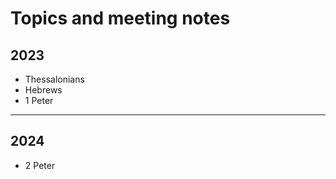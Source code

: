 <!DOCTYPE html>
<html lang="en">
  <head>
    <meta charset="UTF-8">
    <meta name="viewport" content="width=device-width, initial-scale=1.0">
    <meta http-equiv="X-UA-Compatible" content="ie=edge">
    <title>Thursday Bible Study</title>
    <link rel="stylesheet" href="style.css">
  </head>
  <body>
    <h1>Topics and meeting notes</h1>
    <h2>2023</h2>
    <ul>
      <li>Thessalonians</li>
      <li>Hebrews</li>
      <li>1 Peter</li>
   </ul>
  
   <hr>

   <h2>2024</h2>
   <ul>
     <li>2 Peter</li>
     </ul>
 </body>
</html>

